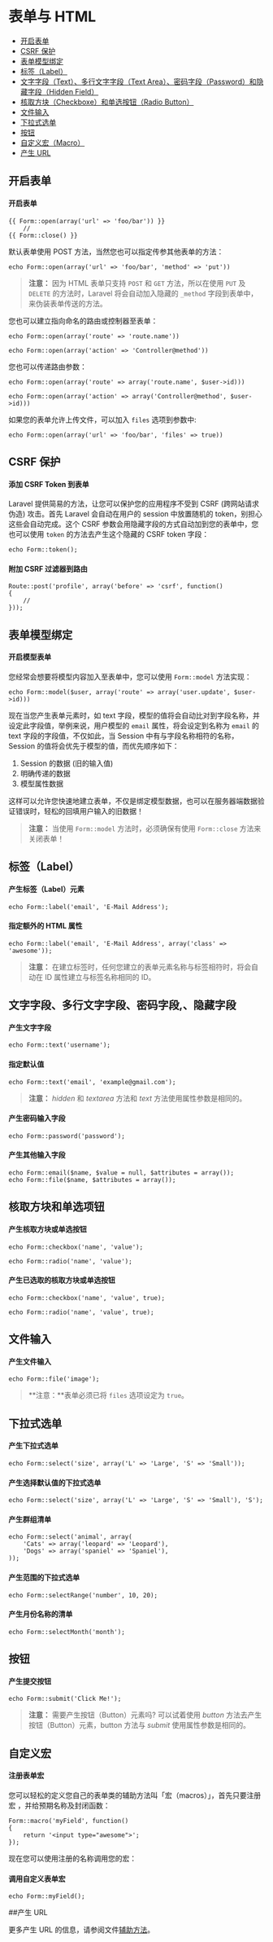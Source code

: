 # 表单与 HTML

- [开启表单](#opening-a-form)
- [CSRF 保护](#csrf-protection)
- [表单模型绑定](#form-model-binding)
- [标签（Label）](#labels)
- [文字字段（Text）、多行文字字段（Text Area）、密码字段（Password）和隐藏字段（Hidden Field）](#text)
- [核取方块（Checkboxe）和单选按钮（Radio Button）](#checkboxes-and-radio-buttons)
- [文件输入](#file-input)
- [下拉式选单](#drop-down-lists)
- [按钮](#buttons)
- [自定义宏（Macro）](#custom-macros)
- [产生 URL](#generating-urls)

<a name="opening-a-form"></a>
## 开启表单

#### 开启表单

	{{ Form::open(array('url' => 'foo/bar')) }}
		//
	{{ Form::close() }}

默认表单使用 POST 方法，当然您也可以指定传参其他表单的方法：

	echo Form::open(array('url' => 'foo/bar', 'method' => 'put'))

> **注意：** 因为 HTML 表单只支持 `POST` 和 `GET` 方法，所以在使用 `PUT` 及 `DELETE` 的方法时，Laravel 将会自动加入隐藏的 `_method` 字段到表单中，来伪装表单传送的方法。

您也可以建立指向命名的路由或控制器至表单：

	echo Form::open(array('route' => 'route.name'))

	echo Form::open(array('action' => 'Controller@method'))

您也可以传递路由参数：

	echo Form::open(array('route' => array('route.name', $user->id)))

	echo Form::open(array('action' => array('Controller@method', $user->id)))

如果您的表单允许上传文件，可以加入 `files` 选项到参数中:

	echo Form::open(array('url' => 'foo/bar', 'files' => true))

<a name="csrf-protection"></a>
## CSRF 保护

#### 添加 CSRF Token 到表单

Laravel 提供简易的方法，让您可以保护您的应用程序不受到 CSRF (跨网站请求伪造) 攻击。首先 Laravel 会自动在用户的 session 中放置随机的 token，别担心这些会自动完成。这个 CSRF 参数会用隐藏字段的方式自动加到您的表单中，您也可以使用 `token` 的方法去产生这个隐藏的 CSRF token 字段：

	echo Form::token();

#### 附加 CSRF 过滤器到路由

	Route::post('profile', array('before' => 'csrf', function()
	{
		//
	}));

<a name="form-model-binding"></a>
## 表单模型绑定

#### 开启模型表单

您经常会想要将模型内容加入至表单中，您可以使用 `Form::model` 方法实现：

	echo Form::model($user, array('route' => array('user.update', $user->id)))

现在当您产生表单元素时，如 text 字段，模型的值将会自动比对到字段名称，并设定此字段值，举例来说，用户模型的 `email` 属性，将会设定到名称为 `email` 的 text 字段的字段值，不仅如此，当 Session 中有与字段名称相符的名称， Session 的值将会优先于模型的值，而优先顺序如下：

1. Session 的数据 (旧的输入值)
2. 明确传递的数据
3. 模型属性数据

这样可以允许您快速地建立表单，不仅是绑定模型数据，也可以在服务器端数据验证错误时，轻松的回填用户输入的旧数据！

> **注意：** 当使用 `Form::model` 方法时，必须确保有使用 `Form::close` 方法来关闭表单！

<a name="labels"></a>
## 标签（Label）

#### 产生标签（Label）元素

	echo Form::label('email', 'E-Mail Address');

#### 指定额外的 HTML 属性

	echo Form::label('email', 'E-Mail Address', array('class' => 'awesome'));

> **注意：** 在建立标签时，任何您建立的表单元素名称与标签相符时，将会自动在 ID 属性建立与标签名称相同的 ID。

<a name="text"></a>
## 文字字段、多行文字字段、密码字段,、隐藏字段

#### 产生文字字段

	echo Form::text('username');

#### 指定默认值

	echo Form::text('email', 'example@gmail.com');


> **注意：** *hidden* 和 *textarea* 方法和 *text* 方法使用属性参数是相同的。

#### 产生密码输入字段

	echo Form::password('password');

#### 产生其他输入字段

	echo Form::email($name, $value = null, $attributes = array());
	echo Form::file($name, $attributes = array());

<a name="checkboxes-and-radio-buttons"></a>
## 核取方块和单选项钮

#### 产生核取方块或单选按钮

	echo Form::checkbox('name', 'value');

	echo Form::radio('name', 'value');

#### 产生已选取的核取方块或单选按钮

	echo Form::checkbox('name', 'value', true);

	echo Form::radio('name', 'value', true);

<a name="file-input"></a>
## 文件输入

#### 产生文件输入

	echo Form::file('image');

> **注意：**表单必须已将 `files` 选项设定为 `true`。

<a name="drop-down-lists"></a>
## 下拉式选单

#### 产生下拉式选单

	echo Form::select('size', array('L' => 'Large', 'S' => 'Small'));

#### 产生选择默认值的下拉式选单

	echo Form::select('size', array('L' => 'Large', 'S' => 'Small'), 'S');

#### 产生群组清单

	echo Form::select('animal', array(
		'Cats' => array('leopard' => 'Leopard'),
		'Dogs' => array('spaniel' => 'Spaniel'),
	));

#### 产生范围的下拉式选单

    echo Form::selectRange('number', 10, 20);

#### 产生月份名称的清单

    echo Form::selectMonth('month');

<a name="buttons"></a>
## 按钮

#### 产生提交按钮

	echo Form::submit('Click Me!');

> **注意：** 需要产生按钮（Button）元素吗? 可以试着使用 *button* 方法去产生按钮（Button）元素，button 方法与 *submit* 使用属性参数是相同的。

<a name="custom-macros"></a>
## 自定义宏

#### 注册表单宏

您可以轻松的定义您自己的表单类的辅助方法叫「宏（macros）」，首先只要注册 宏 ，并给预期名称及封闭函数：

	Form::macro('myField', function()
	{
		return '<input type="awesome">';
	});

现在您可以使用注册的名称调用您的宏：

#### 调用自定义表单宏

	echo Form::myField();


<a name="generating-urls"></a>
##产生 URL

更多产生 URL 的信息，请参阅文件[辅助方法](/docs/helpers#urls)。
